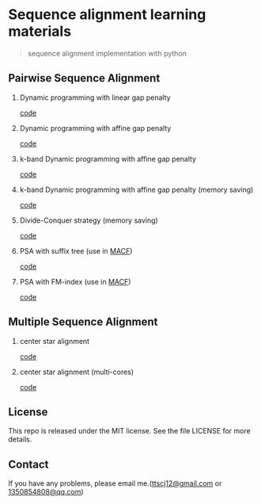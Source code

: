 # Sequence alignment learning materials
> sequence alignment implementation with python

## Pairwise Sequence Alignment

1. Dynamic programming with linear gap penalty
   
    [code](https://github.com/malabz/Jtmsa/blob/master/DynamicProgramming.ipynb)

2. Dynamic programming with affine gap penalty

    [code](https://github.com/malabz/Jtmsa/blob/master/AffineGap_DP.ipynb)

3. k-band Dynamic programming with affine gap penalty

    [code](https://github.com/malabz/Jtmsa/blob/master/AffineGap_Kband_DP.ipynb)

4. k-band Dynamic programming with affine gap penalty (memory saving)

    [code](https://github.com/malabz/Jtmsa/blob/master/PSA_Kband_memorysaving.py)

5. Divide-Conquer strategy (memory saving)

    [code](https://github.com/malabz/Jtmsa/blob/master/DivideConquer.ipynb)

6. PSA with suffix tree (use in [MACF](https://github.com/malabz/MACF))

    [code](https://github.com/malabz/Jtmsa/blob/master/PSA_STree.py)

7. PSA with FM-index (use in [MACF](https://github.com/malabz/MACF))

    [code](https://github.com/malabz/Jtmsa/blob/master/PSA_BWT.py)

## Multiple Sequence Alignment

1. center star alignment

    [code](https://github.com/malabz/Jtmsa/blob/master/MSA_star_align.py)

2. center star alignment (multi-cores)

    [code](https://github.com/malabz/Jtmsa/blob/master/MSA_Star_Multi_core.py)

## License

This repo is released under the MIT license. See the file LICENSE for more details.

## Contact

If you have any problems, please email me.(ttscj12@gmail.com or 1350854808@qq.com)

